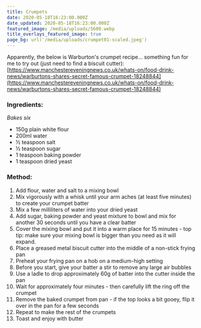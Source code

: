```yaml
---
title: Crumpets
date: 2020-05-18T16:23:00.000Z
date_updated: 2020-05-18T16:23:00.000Z
featured_image: /media/uploads/5600.webp
title_overlays_featured_image: true
page_bg: url('/media/uploads/crumpet01-scaled.jpeg')
---
```


Apparently, the below is Warburton's crumpet recipe... something fun for me to try out (just need to find a biscuit cutter):
[https://www.manchestereveningnews.co.uk/whats-on/food-drink-news/warburtons-shares-secret-famous-crumpet-18248844](https://www.manchestereveningnews.co.uk/whats-on/food-drink-news/warburtons-shares-secret-famous-crumpet-18248844)

### Ingredients:

_Bakes six_

- 150g plain white flour
- 200ml water
- ½ teaspoon salt
- ½ teaspoon sugar
- 1 teaspoon baking powder
- 1 teaspoon dried yeast

### Method:

1. Add flour, water and salt to a mixing bowl
2. Mix vigorously with a whisk until your arm aches (at least five minutes) to create your crumpet batter
3. Mix a few milliliters of water into your dried yeast
4. Add sugar, baking powder and yeast mixture to bowl and mix for another 30 seconds until you have a clear batter
5. Cover the mixing bowl and put it into a warm place for 15 minutes - top tip: make sure your mixing bowl is bigger than you need as it will expand.
6. Place a greased metal biscuit cutter into the middle of a non-stick frying pan
7. Preheat your frying pan on a hob on a medium-high setting
8. Before you start, give your batter a stir to remove any large air bubbles
9. Use a ladle to drop approximately 60g of batter into the cutter inside the pan
10. Wait for approximately four minutes - then carefully lift the ring off the crumpet
11. Remove the baked crumpet from pan - if the top looks a bit gooey, flip it over in the pan for a few seconds
12. Repeat to make the rest of the crumpets
13. Toast and enjoy with butter
